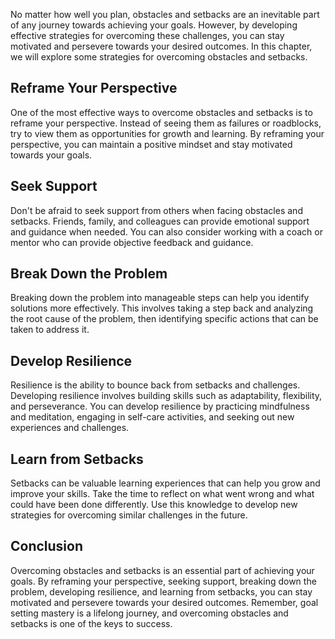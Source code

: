 
No matter how well you plan, obstacles and setbacks are an inevitable part of any journey towards achieving your goals. However, by developing effective strategies for overcoming these challenges, you can stay motivated and persevere towards your desired outcomes. In this chapter, we will explore some strategies for overcoming obstacles and setbacks.

Reframe Your Perspective
------------------------

One of the most effective ways to overcome obstacles and setbacks is to reframe your perspective. Instead of seeing them as failures or roadblocks, try to view them as opportunities for growth and learning. By reframing your perspective, you can maintain a positive mindset and stay motivated towards your goals.

Seek Support
------------

Don't be afraid to seek support from others when facing obstacles and setbacks. Friends, family, and colleagues can provide emotional support and guidance when needed. You can also consider working with a coach or mentor who can provide objective feedback and guidance.

Break Down the Problem
----------------------

Breaking down the problem into manageable steps can help you identify solutions more effectively. This involves taking a step back and analyzing the root cause of the problem, then identifying specific actions that can be taken to address it.

Develop Resilience
------------------

Resilience is the ability to bounce back from setbacks and challenges. Developing resilience involves building skills such as adaptability, flexibility, and perseverance. You can develop resilience by practicing mindfulness and meditation, engaging in self-care activities, and seeking out new experiences and challenges.

Learn from Setbacks
-------------------

Setbacks can be valuable learning experiences that can help you grow and improve your skills. Take the time to reflect on what went wrong and what could have been done differently. Use this knowledge to develop new strategies for overcoming similar challenges in the future.

Conclusion
----------

Overcoming obstacles and setbacks is an essential part of achieving your goals. By reframing your perspective, seeking support, breaking down the problem, developing resilience, and learning from setbacks, you can stay motivated and persevere towards your desired outcomes. Remember, goal setting mastery is a lifelong journey, and overcoming obstacles and setbacks is one of the keys to success.

